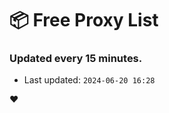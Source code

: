 # :package: Free Proxy List
### Updated every 15 minutes.

- Last updated: `2024-06-20 16:28`

:heart:
